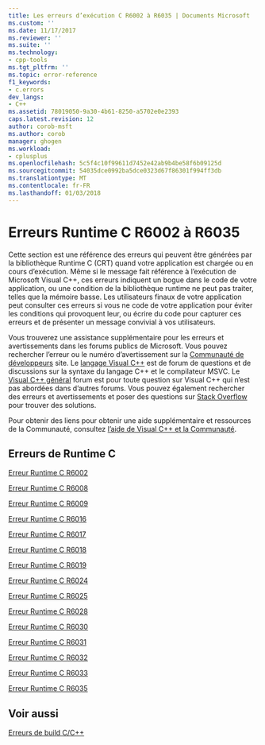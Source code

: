 ```yaml
---
title: Les erreurs d’exécution C R6002 à R6035 | Documents Microsoft
ms.custom: ''
ms.date: 11/17/2017
ms.reviewer: ''
ms.suite: ''
ms.technology:
- cpp-tools
ms.tgt_pltfrm: ''
ms.topic: error-reference
f1_keywords:
- c.errors
dev_langs:
- C++
ms.assetid: 78019050-9a30-4b61-8250-a5702e0e2393
caps.latest.revision: 12
author: corob-msft
ms.author: corob
manager: ghogen
ms.workload:
- cplusplus
ms.openlocfilehash: 5c5f4c10f99611d7452e42ab9b4be58f6b09125d
ms.sourcegitcommit: 54035dce0992ba5dce0323d67f86301f994ff3db
ms.translationtype: MT
ms.contentlocale: fr-FR
ms.lasthandoff: 01/03/2018
---
```

# <a name="c-runtime-errors-r6002-through-r6035"></a>Erreurs Runtime C R6002 à R6035

Cette section est une référence des erreurs qui peuvent être générées par la bibliothèque Runtime C (CRT) quand votre application est chargée ou en cours d’exécution. Même si le message fait référence à l’exécution de Microsoft Visual C++, ces erreurs indiquent un bogue dans le code de votre application, ou une condition de la bibliothèque runtime ne peut pas traiter, telles que la mémoire basse. Les utilisateurs finaux de votre application peut consulter ces erreurs si vous ne code de votre application pour éviter les conditions qui provoquent leur, ou écrire du code pour capturer ces erreurs et de présenter un message convivial à vos utilisateurs.

Vous trouverez une assistance supplémentaire pour les erreurs et avertissements dans les forums publics de Microsoft. Vous pouvez rechercher l’erreur ou le numéro d’avertissement sur la [Communauté de développeurs](https://go.microsoft.com/fwlink/p/?linkid=820594) site. Le [langage Visual C++](http://go.microsoft.com/fwlink/p/?linkid=158195) est de forum de questions et de discussions sur la syntaxe du langage C++ et le compilateur MSVC. Le [Visual C++ général](http://go.microsoft.com/fwlink/p/?linkid=158194) forum est pour toute question sur Visual C++ qui n’est pas abordées dans d’autres forums. Vous pouvez également rechercher des erreurs et avertissements et poser des questions sur [Stack Overflow](http://stackoverflow.com/) pour trouver des solutions.

Pour obtenir des liens pour obtenir une aide supplémentaire et ressources de la Communauté, consultez [l’aide de Visual C++ et la Communauté](../../visual-cpp-help-and-community.md).

## <a name="c-runtime-errors"></a>Erreurs de Runtime C

[Erreur Runtime C R6002](../../error-messages/tool-errors/c-runtime-error-r6002.md)

[Erreur Runtime C R6008](../../error-messages/tool-errors/c-runtime-error-r6008.md)

[Erreur Runtime C R6009](../../error-messages/tool-errors/c-runtime-error-r6009.md)

[Erreur Runtime C R6016](../../error-messages/tool-errors/c-runtime-error-r6016.md)

[Erreur Runtime C R6017](../../error-messages/tool-errors/c-runtime-error-r6017.md)

[Erreur Runtime C R6018](../../error-messages/tool-errors/c-runtime-error-r6018.md)

[Erreur Runtime C R6019](../../error-messages/tool-errors/c-runtime-error-r6019.md)

[Erreur Runtime C R6024](../../error-messages/tool-errors/c-runtime-error-r6024.md)

[Erreur Runtime C R6025](../../error-messages/tool-errors/c-runtime-error-r6025.md)

[Erreur Runtime C R6028](../../error-messages/tool-errors/c-runtime-error-r6028.md)

[Erreur Runtime C R6030](../../error-messages/tool-errors/c-runtime-error-r6030.md)

[Erreur Runtime C R6031](../../error-messages/tool-errors/c-runtime-error-r6031.md)

[Erreur Runtime C R6032](../../error-messages/tool-errors/c-runtime-error-r6032.md)

[Erreur Runtime C R6033](../../error-messages/tool-errors/c-runtime-error-r6033.md)

[Erreur Runtime C R6035](../../error-messages/tool-errors/c-runtime-error-r6035.md)

## <a name="see-also"></a>Voir aussi

[Erreurs de build C/C++](../../error-messages/compiler-errors-1/c-cpp-build-errors.md)  